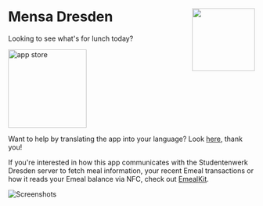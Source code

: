 <h1>Mensa Dresden
<img src="https://user-images.githubusercontent.com/2625584/66001401-b2137d00-e4a1-11e9-919a-edb5c9635ec0.png" align="right" width="128" />
</h1>

Looking to see what's for lunch today?

<a href="https://apps.apple.com/us/app/mensa-dresden/id1481891701?ls=1"><img src="https://user-images.githubusercontent.com/2625584/67429359-4b850900-f5e0-11e9-8c0f-467dd638b556.png" alt="app store" width="160"></a>

Want to help by translating the app into your language? Look [here](https://poeditor.com/join/project/qAgTstzLia), thank you!

If you're interested in how this app communicates with the Studentenwerk Dresden server to fetch meal information, your recent Emeal transactions or how it reads your Emeal balance via NFC, check out [EmealKit](https://github.com/kiliankoe/emealkit).

![Screenshots](https://user-images.githubusercontent.com/2625584/148906162-fbdffcb3-da3c-447b-8291-85d907238d58.png)

